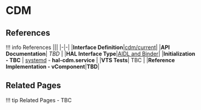 # CDM

## References

!!! info References
    |||
    |-|-|
    |**Interface Definition**|[cdm/current](https://github.com/rdkcentral/rdk-halif-aidl/tree/main/cdm/current)|
    |**API Documentation**| *TBD* |
    |**HAL Interface Type**|[AIDL and Binder](../../../introduction/aidl_and_binder.md)|
    |**Initialization - TBC** | [systemd](../../../vsi/systemd/current/systemd.md) - **hal-cdm.service** |
    |**VTS Tests**| TBC |
    |**Reference Implementation - vComponent**|**TBD**|

## Related Pages

!!! tip Related Pages
    - TBC
